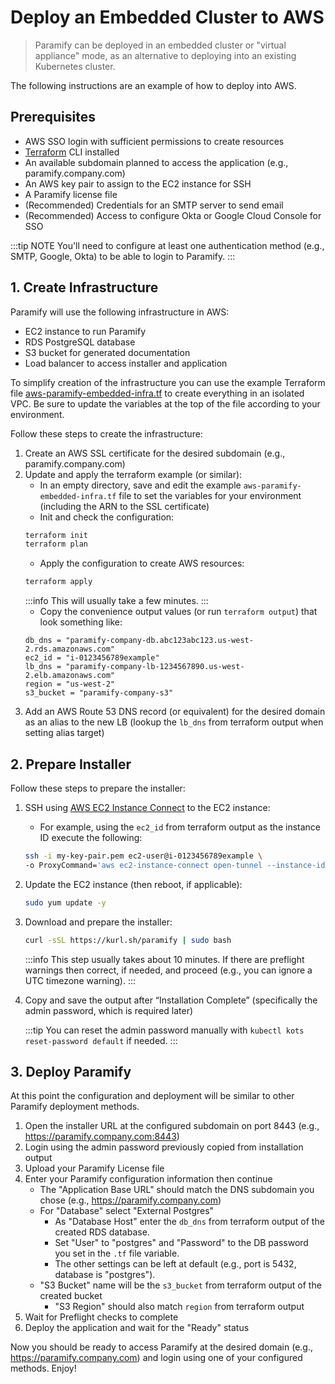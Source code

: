 # Deploy an Embedded Cluster to AWS
> Paramify can be deployed in an embedded cluster or "virtual appliance" mode, as an alternative to deploying into an existing Kubernetes cluster.

The following instructions are an example of how to deploy into AWS.


## Prerequisites
- AWS SSO login with sufficient permissions to create resources
- [Terraform](https://www.terraform.io/) CLI installed
- An available subdomain planned to access the application (e.g., paramify.company.com)
- An AWS key pair to assign to the EC2 instance for SSH
- A Paramify license file
- (Recommended) Credentials for an SMTP server to send email
- (Recommended) Access to configure Okta or Google Cloud Console for SSO

:::tip NOTE
You'll need to configure at least one authentication method (e.g., SMTP, Google, Okta) to be able to login to Paramify.
:::

## 1. Create Infrastructure
Paramify will use the following infrastructure in AWS:
- EC2 instance to run Paramify
- RDS PostgreSQL database
- S3 bucket for generated documentation
- Load balancer to access installer and application

To simplify creation of the infrastructure you can use the example Terraform file [aws-paramify-embedded-infra.tf](https://github.com/paramify/support/blob/main/aws-paramify-embedded-infra.tf) to create everything in an isolated VPC. Be sure to update the variables at the top of the file according to your environment.

Follow these steps to create the infrastructure:
1. Create an AWS SSL certificate for the desired subdomain (e.g., paramify.company.com)
2. Update and apply the terraform example (or similar):
    - In an empty directory, save and edit the example `aws-paramify-embedded-infra.tf` file to set the variables for your environment (including the ARN to the SSL certificate)
    - Init and check the configuration:
    ```bash
    terraform init
    terraform plan
    ```
    - Apply the configuration to create AWS resources:
    ```bash
    terraform apply
    ```
    :::info
    This will usually take a few minutes.
    :::
    - Copy the convenience output values (or run `terraform output`) that look something like:
    ```
    db_dns = "paramify-company-db.abc123abc123.us-west-2.rds.amazonaws.com"
    ec2_id = "i-0123456789example"
    lb_dns = "paramify-company-lb-1234567890.us-west-2.elb.amazonaws.com"
    region = "us-west-2"
    s3_bucket = "paramify-company-s3"
    ```
3. Add an AWS Route 53 DNS record (or equivalent) for the desired domain as an alias to the new LB (lookup the `lb_dns` from terraform output when setting alias target)


## 2. Prepare Installer
Follow these steps to prepare the installer:
1. SSH using [AWS EC2 Instance Connect](https://docs.aws.amazon.com/AWSEC2/latest/UserGuide/connect-using-eice.html) to the EC2 instance:
    - For example, using the `ec2_id` from terraform output as the instance ID execute the following:
    ```bash
    ssh -i my-key-pair.pem ec2-user@i-0123456789example \
    -o ProxyCommand='aws ec2-instance-connect open-tunnel --instance-id i-0123456789example'
    ```
2. Update the EC2 instance (then reboot, if applicable):
    ```bash
    sudo yum update -y
    ```
3. Download and prepare the installer:
    ```bash
    curl -sSL https://kurl.sh/paramify | sudo bash
    ```
    :::info
    This step usually takes about 10 minutes. If there are preflight warnings then correct, if needed, and proceed (e.g., you can ignore a UTC timezone warning).
    :::
4. Copy and save the output after “Installation Complete” (specifically the admin password, which is required later)

    :::tip
    You can reset the admin password manually with `kubectl kots reset-password default` if needed.
    :::


## 3. Deploy Paramify
At this point the configuration and deployment will be similar to other Paramify deployment methods.

1. Open the installer URL at the configured subdomain on port 8443 (e.g., https://paramify.company.com:8443)
2. Login using the admin password previously copied from installation output
3. Upload your Paramify License file
4. Enter your Paramify configuration information then continue
    - The "Application Base URL" should match the DNS subdomain you chose (e.g., https://paramify.company.com)
    - For "Database" select "External Postgres"
        - As "Database Host" enter the `db_dns` from terraform output of the created RDS database.
        - Set "User" to "postgres" and "Password" to the DB password you set in the `.tf` file variable.
        - The other settings can be left at default (e.g., port is 5432, database is "postgres").
    - "S3 Bucket" name will be the `s3_bucket` from terraform output of the created bucket
        - "S3 Region" should also match `region` from terraform output
5. Wait for Preflight checks to complete
6. Deploy the application and wait for the "Ready" status

Now you should be ready to access Paramify at the desired domain (e.g., https://paramify.company.com) and login using one of your configured methods. Enjoy!
